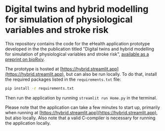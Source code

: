 # Digital twins and hybrid modelling for simulation of physiological variables and stroke risk

This repository contains the code for the eHealth application prototype developed in the the publication titled \"Digital twins and hybrid modelling for simulation of physiological variables and stroke risk\", [available as a preprint on bioRxiv](https://www.biorxiv.org/content/10.1101/2022.03.25.485803v1). 

The prototype is hosted at [https://hybrid.streamlit.app](https://hybrid.streamlit.app), but can also be run locally. To do that, install the required packages listed in the `requirements.txt` file: 

```bash
pip install -r requirements.txt
```

Then run the application by running `streamlit run Home.py` in the terminal. 

Please note that the application can take a few minutes to start up, primarily when running at [https://hybrid.streamlit.app](https://hybrid.streamlit.app), but also locally. Also note that a valid C-compiler is necessary for running the application locally.  

